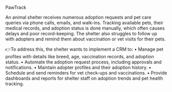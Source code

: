 PawTrack

An animal shelter receives numerous adoption requests and pet care queries via phone calls, emails, and walk-ins. Tracking available pets, their medical records, and adoption status is done manually, which often causes delays and poor record-keeping. The shelter also struggles to follow up with adopters and remind them about vaccination or vet visits for their pets.

👉To address this, the shelter wants to implement a  CRM to:
•	Manage pet profiles with details like breed, age, vaccination records, and adoption status.
•	Automate the adoption request process, including approvals and notifications.
•	Maintain adopter profiles and their adoption history.
•	Schedule and send reminders for vet check-ups and vaccinations.
•	Provide dashboards and reports for shelter staff on adoption trends and pet health tracking.

